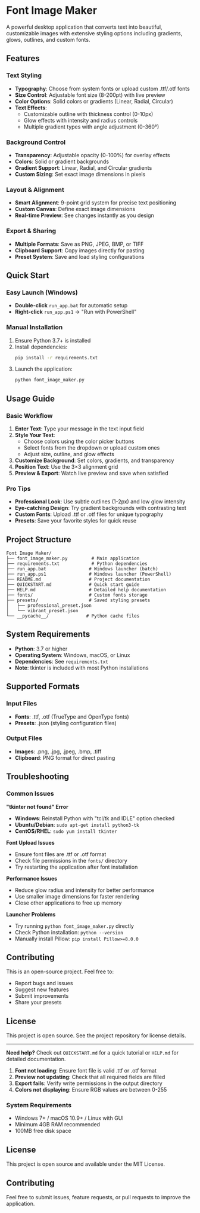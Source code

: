 # Font Image Maker

A powerful desktop application that converts text into beautiful, customizable images with extensive styling options including gradients, glows, outlines, and custom fonts.

## Features

### Text Styling
- **Typography**: Choose from system fonts or upload custom .ttf/.otf fonts
- **Size Control**: Adjustable font size (8-200pt) with live preview
- **Color Options**: Solid colors or gradients (Linear, Radial, Circular)
- **Text Effects**: 
   - Customizable outline with thickness control (0-10px)
   - Glow effects with intensity and radius controls
   - Multiple gradient types with angle adjustment (0-360°)

### Background Control
- **Transparency**: Adjustable opacity (0-100%) for overlay effects
- **Colors**: Solid or gradient backgrounds
- **Gradient Support**: Linear, Radial, and Circular gradients
- **Custom Sizing**: Set exact image dimensions in pixels

### Layout & Alignment
- **Smart Alignment**: 9-point grid system for precise text positioning
- **Custom Canvas**: Define exact image dimensions
- **Real-time Preview**: See changes instantly as you design

### Export & Sharing
- **Multiple Formats**: Save as PNG, JPEG, BMP, or TIFF
- **Clipboard Support**: Copy images directly for pasting
- **Preset System**: Save and load styling configurations

## Quick Start

### Easy Launch (Windows)
- **Double-click** `run_app.bat` for automatic setup
- **Right-click** `run_app.ps1` → "Run with PowerShell"

### Manual Installation
1. Ensure Python 3.7+ is installed
2. Install dependencies:
    ```bash
    pip install -r requirements.txt
    ```
3. Launch the application:
    ```bash
    python font_image_maker.py
    ```

## Usage Guide

### Basic Workflow
1. **Enter Text**: Type your message in the text input field
2. **Style Your Text**: 
    - Choose colors using the color picker buttons
    - Select fonts from the dropdown or upload custom ones
    - Adjust size, outline, and glow effects
3. **Customize Background**: Set colors, gradients, and transparency
4. **Position Text**: Use the 3×3 alignment grid
5. **Preview & Export**: Watch live preview and save when satisfied

### Pro Tips
- **Professional Look**: Use subtle outlines (1-2px) and low glow intensity
- **Eye-catching Design**: Try gradient backgrounds with contrasting text
- **Custom Fonts**: Upload .ttf or .otf files for unique typography
- **Presets**: Save your favorite styles for quick reuse

## Project Structure

```
Font Image Maker/
├── font_image_maker.py         # Main application
├── requirements.txt            # Python dependencies
├── run_app.bat                # Windows launcher (batch)
├── run_app.ps1                # Windows launcher (PowerShell)
├── README.md                  # Project documentation
├── QUICKSTART.md              # Quick start guide
├── HELP.md                    # Detailed help documentation
├── fonts/                     # Custom fonts storage
├── presets/                   # Saved styling presets
│   ├── professional_preset.json
│   └── vibrant_preset.json
└── __pycache__/              # Python cache files
```

## System Requirements

- **Python**: 3.7 or higher
- **Operating System**: Windows, macOS, or Linux
- **Dependencies**: See `requirements.txt`
- **Note**: tkinter is included with most Python installations

## Supported Formats

### Input Files
- **Fonts**: .ttf, .otf (TrueType and OpenType fonts)
- **Presets**: .json (styling configuration files)

### Output Files
- **Images**: .png, .jpg, .jpeg, .bmp, .tiff
- **Clipboard**: PNG format for direct pasting

## Troubleshooting

### Common Issues

**"tkinter not found" Error**
- **Windows**: Reinstall Python with "tcl/tk and IDLE" option checked
- **Ubuntu/Debian**: `sudo apt-get install python3-tk`
- **CentOS/RHEL**: `sudo yum install tkinter`

**Font Upload Issues**
- Ensure font files are .ttf or .otf format
- Check file permissions in the `fonts/` directory
- Try restarting the application after font installation

**Performance Issues**
- Reduce glow radius and intensity for better performance
- Use smaller image dimensions for faster rendering
- Close other applications to free up memory

**Launcher Problems**
- Try running `python font_image_maker.py` directly
- Check Python installation: `python --version`
- Manually install Pillow: `pip install Pillow>=8.0.0`

## Contributing

This is an open-source project. Feel free to:
- Report bugs and issues
- Suggest new features
- Submit improvements
- Share your presets

## License

This project is open source. See the project repository for license details.

---

**Need help?** Check out `QUICKSTART.md` for a quick tutorial or `HELP.md` for detailed documentation.

1. **Font not loading**: Ensure font file is valid .ttf or .otf format
2. **Preview not updating**: Check that all required fields are filled
3. **Export fails**: Verify write permissions in the output directory
4. **Colors not displaying**: Ensure RGB values are between 0-255

### System Requirements
- Windows 7+ / macOS 10.9+ / Linux with GUI
- Minimum 4GB RAM recommended
- 100MB free disk space

## License

This project is open source and available under the MIT License.

## Contributing

Feel free to submit issues, feature requests, or pull requests to improve the application.

